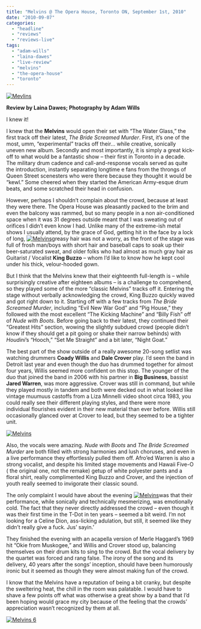 ```yaml
---
title: "Melvins @ The Opera House, Toronto ON, September 1st, 2010"
date: "2010-09-07"
categories: 
  - "headline"
  - "reviews"
  - "reviews-live"
tags: 
  - "adam-wills"
  - "laina-dawes"
  - "live-review"
  - "melvins"
  - "the-opera-house"
  - "toronto"
---
```


[![Mevlins](http://www.hellbound.ca/wp-content/uploads/2010/09/IMG_9806-e1283740292111.jpg "Melvins 1")](http://www.hellbound.ca/wp-content/uploads/2010/09/IMG_9806.jpg)

**Review by Laina Dawes; Photography by Adam Wills**

I knew it!

I knew that the **Melvins** would open their set with “The Water Glass,” the first track off their latest, _The Bride Screamed Murder_. First, it’s one of the most, umm, “experimental” tracks off their… while creative, sonically uneven new album. Secondly and most importantly, it is simply a great kick-off to what would be a fantastic show – their first in Toronto in a decade. The military drum cadence and call-and-response vocals served as quite the introduction, instantly separating longtime e fans from the throngs of Queen Street scenesters who were there because they thought it would be “kewl.” Some cheered when they started the American Army-esque drum beats, and some scratched their head in confusion.

However, perhaps I shouldn’t complain about the crowd, because at least they were there. The Opera House was pleasantly packed to the brim and even the balcony was rammed, but so many people in a non air-conditioned space when it was 31 degrees outside meant that I was sweating out of orifices I didn’t even know I had. Unlike many of the extreme-ish metal shows I usually attend, by the grace of God, getting hit in the face by a lock of long, [![Melvins](http://www.hellbound.ca/wp-content/uploads/2010/09/IMG_9854-e1283740633935.jpg "Melvins 2")](http://www.hellbound.ca/wp-content/uploads/2010/09/IMG_9854.jpg)greasy hair was not a worry, as the front of the stage was full of frosh man/boys with short hair and baseball caps to soak up their beer-saturated sweat, and older folks who had almost as much gray hair as Guitarist / Vocalist **King Buzzo** – whom I’d like to know how he kept cool under his thick, velour-hooded gown.

But I think that the Melvins knew that their eighteenth full-length is – while surprisingly creative after eighteen albums – is a challenge to comprehend, so they played some of the more “classic Melvins” tracks off it. Entering the stage without verbally acknowledging the crowd, King Buzzo quickly waved and got right down to it. Starting off with a few tracks from _The Bride Screamed Murder_, including “Evil New War God” and “Pig House,” they followed with the most excellent “The Kicking Machine” and “Billy Fish” off of _Nude with Boots_. Before going back to their latest, they continued their “Greatest Hits” section, wowing the slightly subdued crowd (people didn’t know if they should get a pit going or shake their narrow behinds) with _Houdini_’s “Hooch,” “Set Me Straight” and a bit later, “Night Goat.”

The best part of the show outside of a really awesome 20-song setlist was watching drummers **Coady Willis** and **Dale Crover** play. I’d seen the band in Detroit last year and even though the duo has drummed together for almost four years, Willis seemed more confident on this stop. The younger of the duo that joined the band in 2006 with his partner in **Big Business**, bassist **Jared Warren**, was more aggressive. Crover was still in command, but while they played mostly in tandem and both were decked out in what looked like vintage muumuus castoffs from a Liza Minnelli video shoot circa 1983, you could really see their different playing styles, and there were more individual flourishes evident in their new material than ever before. Willis still occasionally glanced over at Crover to lead, but they seemed to be a tighter unit.

[![Melvins](http://www.hellbound.ca/wp-content/uploads/2010/09/IMG_9824-e1283740720728.jpg "Melvins 3")](http://www.hellbound.ca/wp-content/uploads/2010/09/IMG_9824.jpg)

Also, the vocals were amazing. _Nude with Boots_ and _The Bride Screamed Murder_ are both filled with strong harmonies and lush choruses, and even in a live performance they effortlessly pulled them off. Afro’ed Warren is also a strong vocalist, and despite his limited stage movements and Hawaii Five-O ( the original one, not the remake) getup of white polyester pants and a floral shirt, really complimented King Buzzo and Crover, and the injection of youth really seemed to invigorate their classic sound.

The only complaint I would have about the evening [![Melvins](http://www.hellbound.ca/wp-content/uploads/2010/09/IMG_9781-e1283740848783.jpg "Melvins 5")](http://www.hellbound.ca/wp-content/uploads/2010/09/IMG_9781.jpg)was that their performance, while sonically and technically mesmerizing, was emotionally cold. The fact that they never directly addressed the crowd – even though it was their first time in the T-Dot in ten years – seemed a bit weird. I’m not looking for a Celine Dion, ass-licking adulation, but still, it seemed like they didn’t really give a fuck. Jus’ sayin.’

They finished the evening with an acapella version of Merle Haggard’s 1969 hit “Okie from Muskogee,” and Willis and Crover stood up, balancing themselves on their drum kits to sing to the crowd. But the vocal delivery by the quartet was forced and rang false. The irony of the song and its delivery, 40 years after the songs’ inception, should have been humorously ironic but it seemed as though they were almost making fun of the crowd.

I know that the Melvins have a reputation of being a bit cranky, but despite the sweltering heat, the chill in the room was palatable. I would have to shave a few points off what was otherwise a great show by a band that I’d been hoping would grace my city because of the feeling that the crowds’ appreciation wasn’t recognized by them at all.

[![](http://www.hellbound.ca/wp-content/uploads/2010/09/IMG_9986-e1283740947834.jpg "Melvins 6")](http://www.hellbound.ca/wp-content/uploads/2010/09/IMG_9986.jpg)
